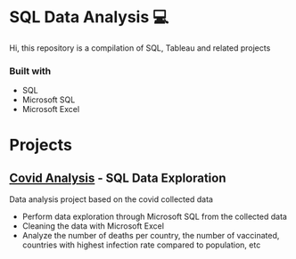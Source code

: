 # SQL Data Analysis 💻
Hi, this repository is a compilation of SQL, Tableau and related projects

### Built with
- SQL 
- Microsoft SQL
- Microsoft Excel

# Projects 

## [Covid Analysis]( https://github.com/AndreaDev14/SQL-Portfolio) - SQL Data Exploration
Data analysis project based on the covid collected data
- Perform data exploration through Microsoft SQL from the collected data
- Cleaning the data with  Microsoft Excel
- Analyze the number of deaths per country, the number of vaccinated, countries with highest infection rate compared to population, etc
